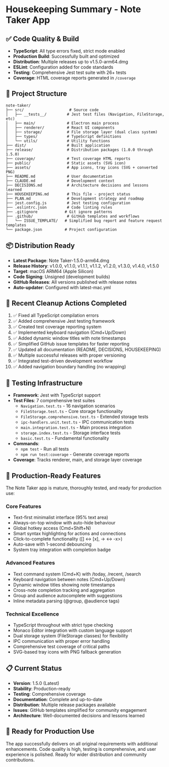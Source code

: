 # Housekeeping Summary - Note Taker App

## ✅ Code Quality & Build
- **TypeScript**: All type errors fixed, strict mode enabled
- **Production Build**: Successfully built and optimized  
- **Distribution**: Multiple releases up to v1.5.0-arm64.dmg
- **ESLint**: Configuration added for code standards
- **Testing**: Comprehensive Jest test suite with 26+ tests
- **Coverage**: HTML coverage reports generated in `/coverage`

## 📁 Project Structure
```
note-taker/
├── src/                    # Source code
│   ├── __tests__/         # Jest test files (Navigation, FileStorage, etc)
│   ├── main/              # Electron main process
│   ├── renderer/          # React UI components
│   ├── storage/           # File storage layer (dual class system)
│   ├── types/             # TypeScript definitions
│   └── utils/             # Utility functions
├── dist/                  # Built application
├── release/               # Distribution packages (1.0.0 through 1.5.0)
├── coverage/              # Test coverage HTML reports
├── public/                # Static assets (SVG icon)
├── assets/                # App icons, tray icons (SVG + converted PNG)
├── README.md              # User documentation
├── CLAUDE.md              # Development context
├── DECISIONS.md           # Architecture decisions and lessons learned
├── HOUSEKEEPING.md        # This file - project status
├── PLAN.md                # Development strategy and roadmap
├── jest.config.js         # Jest testing configuration
├── .eslintrc.json         # Code linting rules
├── .gitignore            # Git ignore patterns
├── .github/               # GitHub templates and workflows
│   └── ISSUE_TEMPLATE/   # Simplified bug report and feature request templates
└── package.json          # Project configuration
```

## 📦 Distribution Ready
- **Latest Package**: Note Taker-1.5.0-arm64.dmg
- **Release History**: v1.0.0, v1.1.0, v1.1.1, v1.1.2, v1.2.0, v1.3.0, v1.4.0, v1.5.0
- **Target**: macOS ARM64 (Apple Silicon)
- **Code Signing**: Unsigned (development builds)
- **GitHub Releases**: All versions published with release notes
- **Auto-updater**: Configured with latest-mac.yml

## 🧹 Recent Cleanup Actions Completed
1. ✅ Fixed all TypeScript compilation errors
2. ✅ Added comprehensive Jest testing framework
3. ✅ Created test coverage reporting system
4. ✅ Implemented keyboard navigation (Cmd+Up/Down)
5. ✅ Added dynamic window titles with note timestamps
6. ✅ Simplified GitHub issue templates for faster reporting
7. ✅ Updated all documentation (README, DECISIONS, HOUSEKEEPING)
8. ✅ Multiple successful releases with proper versioning
9. ✅ Integrated test-driven development workflow
10. ✅ Added navigation boundary handling (no wrapping)

## 🧪 Testing Infrastructure
- **Framework**: Jest with TypeScript support
- **Test Files**: 7 comprehensive test suites
  - `Navigation.test.ts` - 16 navigation scenarios
  - `FileStorage.test.ts` - Core storage functionality
  - `FileStorage.comprehensive.test.ts` - Extended storage tests
  - `ipc-handlers.unit.test.ts` - IPC communication tests
  - `main.integration.test.ts` - Main process integration
  - `storage.index.test.ts` - Storage interface tests
  - `basic.test.ts` - Fundamental functionality
- **Commands**: 
  - `npm test` - Run all tests
  - `npm run test:coverage` - Generate coverage reports
- **Coverage**: Tracks renderer, main, and storage layer coverage

## 🚀 Production-Ready Features
The Note Taker app is mature, thoroughly tested, and ready for production use:

### Core Features
- Text-first minimalist interface (95% text area)
- Always-on-top window with auto-hide behaviour
- Global hotkey access (Cmd+Shift+N)
- Smart syntax highlighting for actions and connections
- Click-to-complete functionality ([] ↔ [x], -> ↔ -x>)
- Auto-save with 1-second debouncing
- System tray integration with completion badge

### Advanced Features  
- Text command system (Cmd+K) with /today, /recent, /search
- Keyboard navigation between notes (Cmd+Up/Down)
- Dynamic window titles showing note timestamps
- Cross-note completion tracking and aggregation
- Group and audience autocomplete with suggestions
- Inline metadata parsing (@group, @audience tags)

### Technical Excellence
- TypeScript throughout with strict type checking  
- Monaco Editor integration with custom language support
- Dual storage system (FileStorage classes) for flexibility
- IPC communication with proper error handling
- Comprehensive test coverage of critical paths
- SVG-based tray icons with PNG fallback generation

## 📋 Current Status
- **Version**: 1.5.0 (Latest)
- **Stability**: Production-ready
- **Testing**: Comprehensive coverage
- **Documentation**: Complete and up-to-date
- **Distribution**: Multiple release packages available
- **Issues**: GitHub templates simplified for community engagement
- **Architecture**: Well-documented decisions and lessons learned

## 🎯 Ready for Production Use
The app successfully delivers on all original requirements with additional enhancements. Code quality is high, testing is comprehensive, and user experience is polished. Ready for wider distribution and community contributions.